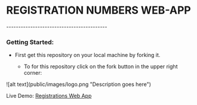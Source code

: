 <h1>REGISTRATION NUMBERS WEB-APP</h1>
------------------------------------------
<h3>Getting Started:</h3>
<ul>
	<li>First get this repository on your local machine by forking it.</li>
		<ul>
			<li>To for this repository click on the fork button in the upper right corner:</li>
		</ul>
</ul>
<p>![alt text](public/images/logo.png "Description goes here")</p>

Live Demo: <a href="http://registrations-numbers-webapp.herokuapp.com/">Registrations Web App</a>
